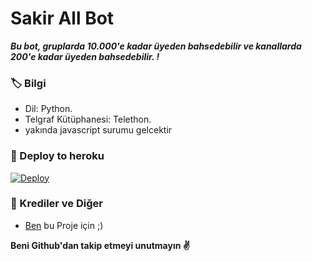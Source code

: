 # Sakir All Bot
_**Bu bot, gruplarda 10.000'e kadar üyeden bahsedebilir ve kanallarda 200'e kadar üyeden bahsedebilir. !**_

### 🏷 Bilgi
- Dil: Python.
- Telgraf Kütüphanesi: Telethon.
- yakında javascript surumu gelcektir

### 🚀 Deploy to heroku
[![Deploy](https://www.herokucdn.com/deploy/button.svg)](https://heroku.com/deploy?template=https://github.com/Canpasa31/Mozaik)

### 🎯 Krediler ve Diğer
- [Ben](https://github.com/SakirBey1) bu Proje için ;)

**Beni Github'dan takip etmeyi unutmayın ✌️**
